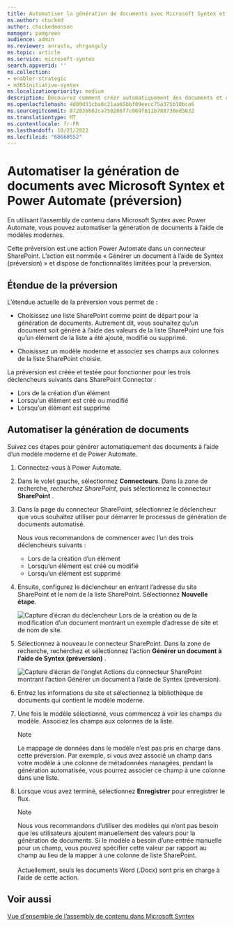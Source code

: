 ```yaml
---
title: Automatiser la génération de documents avec Microsoft Syntex et Power Automate (préversion)
ms.author: chucked
author: chuckedmonson
manager: pamgreen
audience: admin
ms.reviewer: anrasto, shrganguly
ms.topic: article
ms.service: microsoft-syntex
search.appverid: ''
ms.collection:
- enabler-strategic
- m365initiative-syntex
ms.localizationpriority: medium
description: Découvrez comment créer automatiquement des documents et d’autres contenus à l’aide de Microsoft Syntex et de Power Automate.
ms.openlocfilehash: 4d09d31cba0c21aa65bbf09eecc75a375b10bce6
ms.sourcegitcommit: 87283bb02ca750286f7c069f811b788730ed5832
ms.translationtype: MT
ms.contentlocale: fr-FR
ms.lasthandoff: 10/21/2022
ms.locfileid: "68660552"
---
```

# <a name="automate-document-generation-with-microsoft-syntex-and-power-automate-preview"></a>Automatiser la génération de documents avec Microsoft Syntex et Power Automate (préversion)

En utilisant l’assembly de contenu dans Microsoft Syntex avec Power Automate, vous pouvez automatiser la génération de documents à l’aide de modèles modernes. 

Cette préversion est une action Power Automate dans un connecteur SharePoint. L’action est nommée « Générer un document à l’aide de Syntex (préversion) » et dispose de fonctionnalités limitées pour la préversion. 

## <a name="scope-of-the-preview"></a>Étendue de la préversion 

L’étendue actuelle de la préversion vous permet de :  

- Choisissez une liste SharePoint comme point de départ pour la génération de documents. Autrement dit, vous souhaitez qu’un document soit généré à l’aide des valeurs de la liste SharePoint une fois qu’un élément de la liste a été ajouté, modifié ou supprimé. 

- Choisissez un modèle moderne et associez ses champs aux colonnes de la liste SharePoint choisie. 

La préversion est créée et testée pour fonctionner pour les trois déclencheurs suivants dans SharePoint Connector :

- Lors de la création d’un élément
- Lorsqu’un élément est créé ou modifié
- Lorsqu’un élément est supprimé

## <a name="automate-document-generation"></a>Automatiser la génération de documents 

Suivez ces étapes pour générer automatiquement des documents à l’aide d’un modèle moderne et de Power Automate. 

1. Connectez-vous à Power Automate.

2. Dans le volet gauche, sélectionnez **Connecteurs**. Dans la zone de recherche, *recherchez SharePoint*, puis sélectionnez le connecteur **SharePoint** .

3. Dans la page du connecteur SharePoint, sélectionnez le déclencheur que vous souhaitez utiliser pour démarrer le processus de génération de documents automatisé. 

    Nous vous recommandons de commencer avec l’un des trois déclencheurs suivants :

    - Lors de la création d’un élément
    - Lorsqu’un élément est créé ou modifié
    - Lorsqu’un élément est supprimé

4. Ensuite, configurez le déclencheur en entrant l’adresse du site SharePoint et le nom de la liste SharePoint. Sélectionnez **Nouvelle étape**. 

   ![Capture d’écran du déclencheur Lors de la création ou de la modification d’un document montrant un exemple d’adresse de site et de nom de site.](../media/content-understanding/document-generation-trigger.png)

5. Sélectionnez à nouveau le connecteur SharePoint. Dans la zone de recherche, recherchez et sélectionnez l’action **Générer un document à l’aide de Syntex (préversion)** .

   ![Capture d’écran de l’onglet Actions du connecteur SharePoint montrant l’action Générer un document à l’aide de Syntex (préversion).](../media/content-understanding/document-generation-action.png) 

6. Entrez les informations du site et sélectionnez la bibliothèque de documents qui contient le modèle moderne. 

7. Une fois le modèle sélectionné, vous commencez à voir les champs du modèle. Associez les champs aux colonnes de la liste. 

    > [!NOTE]
    >Le mappage de données dans le modèle n’est pas pris en charge dans cette préversion. Par exemple, si vous avez associé un champ dans votre modèle à une colonne de métadonnées managées, pendant la génération automatisée, vous pourrez associer ce champ à une colonne dans une liste. 

8. Lorsque vous avez terminé, sélectionnez **Enregistrer** pour enregistrer le flux. 

    > [!NOTE]
    > Nous vous recommandons d’utiliser des modèles qui n’ont pas besoin que les utilisateurs ajoutent manuellement des valeurs pour la génération de documents. Si le modèle a besoin d’une entrée manuelle pour un champ, vous pouvez spécifier cette valeur par rapport au champ au lieu de la mapper à une colonne de liste SharePoint.<br><br> Actuellement, seuls les documents Word (.Docx) sont pris en charge à l’aide de cette action.  

## <a name="see-also"></a>Voir aussi

 [Vue d’ensemble de l’assembly de contenu dans Microsoft Syntex](content-assembly.md)

